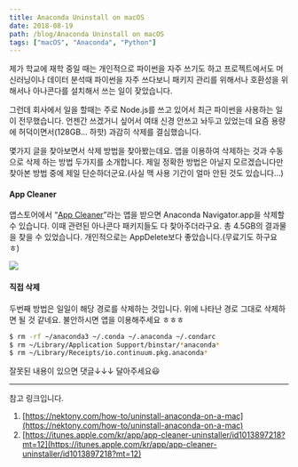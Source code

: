 ```yaml
---
title: Anaconda Uninstall on macOS
date: 2018-08-19
path: /blog/Anaconda Uninstall on macOS
tags: ["macOS", "Anaconda", "Python"]
---
```


제가 학교에 재학 중일 때는 개인적으로 파이썬을 자주 쓰기도 하고 프로젝트에서도 머신러닝이나 데이터 분석때 파이썬을 자주 쓰다보니 패키지 관리를
위해서나 호환성을 위해서나 아나콘다를 설치해서 쓰는 일이 잦았습니다.

그런데 회사에서 일을 할때는 주로 Node.js를 쓰고 있어서 최근 파이썬을 사용하는 일이 전무했습니다. 언젠간 쓰겠거니 싶어서 여태 신경
안쓰고 놔두고 있었는데 요즘 용량에 허덕이면서(128GB… 하핫) 과감히 삭제를 결심했습니다.

몇가지 글을 찾아보면서 삭제 방법을 찾아봤는데요. 앱을 이용하여 삭제하는 것과 수동으로 삭제 하는 방법 두가지를 소개합니다. 제일 정확한 방법은
아닐지 모르겠습니다만 찾아본 방법 중에 제일 단순하더군요.(사실 맥 사용 기간이 얼마 안된 것도 있습니다…)

#### App Cleaner

앱스토어에서 “[App
Cleaner](https://itunes.apple.com/kr/app/app-cleaner-uninstaller/id1013897218?mt=12)”라는
앱을 받으면 Anaconda Navigator.app을 삭제할 수 있습니다. 이때 관련된 아나콘다 패키지들도 다 찾아주더라구요. 총 4.5GB의
결과물을 찾을 수 있었습니다. 개인적으로는 AppDelete보다 좋았습니다.(무료기도 하구요 ㅎ)

![](https://cdn-images-1.medium.com/max/1600/1*vTb29refTamA8FHbBc-Teg.png)

#### 직접 삭제

두번째 방법은 일일이 해당 경로를 삭제하는 것입니다. 위에 나타난 경로 그대로 삭제하면 될 것 같네요. 불안하시면 앱을 이용해주세요 ㅎㅎㅎ

```bash
$ rm -rf ~/anaconda3 ~/.conda ~/.anaconda ~/.condarc
$ rm ~/Library/Application Support/binstar/*anaconda*
$ rm ~/Library/Receipts/io.continuum.pkg.anaconda*
```

잘못된 내용이 있으면 댓글↓↓↓ 달아주세요😃

---

참고 링크입니다.

1. [https://nektony.com/how-to/uninstall-anaconda-on-a-mac](https://nektony.com/how-to/uninstall-anaconda-on-a-mac)
2. [https://itunes.apple.com/kr/app/app-cleaner-uninstaller/id1013897218?mt=12](https://itunes.apple.com/kr/app/app-cleaner-uninstaller/id1013897218?mt=12)
